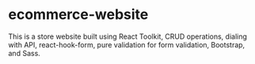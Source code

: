 # ecommerce-website
This is a store website built using React Toolkit, CRUD operations, dialing with API, react-hook-form, pure validation for form validation, Bootstrap, and Sass.
